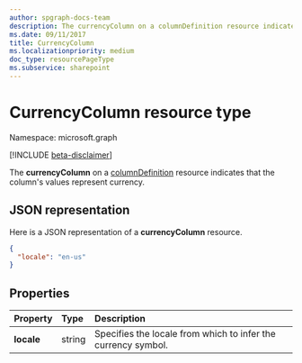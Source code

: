 ```yaml
---
author: spgraph-docs-team
description: The currencyColumn on a columnDefinition resource indicates that the column's values represent currency.
ms.date: 09/11/2017
title: CurrencyColumn
ms.localizationpriority: medium
doc_type: resourcePageType
ms.subservice: sharepoint
---
```


# CurrencyColumn resource type

Namespace: microsoft.graph

[!INCLUDE [beta-disclaimer](../../includes/beta-disclaimer.md)]

The **currencyColumn** on a [columnDefinition](columndefinition.md) resource indicates that the column's values represent currency.

## JSON representation

Here is a JSON representation of a **currencyColumn** resource.

<!-- { "blockType": "resource", "@odata.type": "microsoft.graph.currencyColumn" } -->

```json
{
  "locale": "en-us"
}
```

## Properties

| Property   | Type   | Description                                                   |
| :--------- | :----- | :------------------------------------------------------------ |
| **locale** | string | Specifies the locale from which to infer the currency symbol. |

<!--
{
  "type": "#page.annotation",
  "description": "",
  "keywords": "",
  "section": "documentation",
  "tocPath": "Resources/CurrencyColumn",
  "suppressions": []
}
-->
